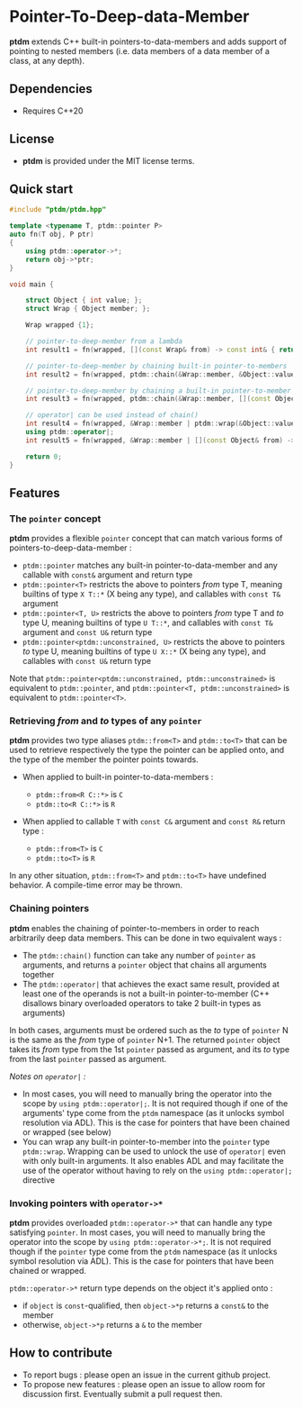 Pointer-To-Deep-data-Member
===========================
**ptdm** extends C++ built-in pointers-to-data-members and adds support of pointing to nested members (i.e. data members of a data member of a class, at any depth).

Dependencies
------------
- Requires C++20

License
-------
- **ptdm** is provided under the MIT license terms.

Quick start
-----------
```c++
#include "ptdm/ptdm.hpp"

template <typename T, ptdm::pointer P>
auto fn(T obj, P ptr)
{
    using ptdm::operator->*;
    return obj->*ptr;
}

void main {

    struct Object { int value; };
    struct Wrap { Object member; };

    Wrap wrapped {1};

    // pointer-to-deep-member from a lambda
    int result1 = fn(wrapped, [](const Wrap& from) -> const int& { return from.member.value; });

    // pointer-to-deep-member by chaining built-in pointer-to-members
    int result2 = fn(wrapped, ptdm::chain(&Wrap::member, &Object::value));

    // pointer-to-deep-member by chaining a built-in pointer-to-member and a lambda
    int result3 = fn(wrapped, ptdm::chain(&Wrap::member, [](const Object& from) -> const int& { return from.value; }));

    // operator| can be used instead of chain()
    int result4 = fn(wrapped, &Wrap::member | ptdm::wrap(&Object::value)); // wrap() stands to prevent operands from being both built-in types, which is disallowed for binary overloaded operators. It also enables ADL
    using ptdm::operator|;
    int result5 = fn(wrapped, &Wrap::member | [](const Object& from) -> const int& { return from.value; });

    return 0;
}
```

Features
--------

### The `pointer` concept
**ptdm** provides a flexible `pointer` concept that can match various forms of pointers-to-deep-data-member :
* `ptdm::pointer` matches any built-in pointer-to-data-member and any callable with `const&` argument and return type
* `ptdm::pointer<T>` restricts the above to pointers *from* type T, meaning builtins of type `X T::*` (X being any type), and callables with `const T&` argument
* `ptdm::pointer<T, U>` restricts the above to pointers *from* type T and *to* type U, meaning builtins of type `U T::*`, and callables with `const T&` argument and `const U&` return type
* `ptdm::pointer<ptdm::unconstrained, U>` restricts the above to pointers *to* type U, meaning builtins of type `U X::*` (X being any type), and callables with `const U&` return type

Note that `ptdm::pointer<ptdm::unconstrained, ptdm::unconstrained>` is equivalent to `ptdm::pointer`, and `ptdm::pointer<T, ptdm::unconstrained>` is equivalent to `ptdm::pointer<T>`.

### Retrieving *from* and *to* types of any `pointer`
**ptdm** provides two type aliases `ptdm::from<T>` and `ptdm::to<T>` that can be used to retrieve respectively the type the pointer can be applied onto, and the type of the member the pointer points towards.

* When applied to built-in pointer-to-data-members :
  * `ptdm::from<R C::*>` is `C`
  * `ptdm::to<R C::*>` is `R`

* When applied to callable `T` with `const C&` argument and `const R&` return type :
  * `ptdm::from<T>` is `C`
  * `ptdm::to<T>` is `R`

In any other situation, `ptdm::from<T>` and `ptdm::to<T>` have undefined behavior. A compile-time error may be thrown.

### Chaining pointers
**ptdm** enables the chaining of pointer-to-members in order to reach arbitrarily deep data members. This can be done in two equivalent ways :
* The `ptdm::chain()` function can take any number of `pointer` as arguments, and returns a `pointer` object that chains all arguments together
* The `ptdm::operator|` that achieves the exact same result, provided at least one of the operands is not a built-in pointer-to-member (C++ disallows binary overloaded operators to take 2 built-in types as arguments)

In both cases, arguments must be ordered such as the *to* type of `pointer` N is the same as the *from* type of `pointer` N+1.
The returned `pointer` object takes its *from* type from the 1st `pointer` passed as argument, and its *to* type from the last `pointer` passed as argument.

*Notes on `operator|` :*
* In most cases, you will need to manually bring the operator into the scope by `using ptdm::operator|;`. It is not required though if one of the arguments' type come from the `ptdm` namespace (as it unlocks symbol resolution via ADL). This is the case for pointers that have been chained or wrapped (see below)
* You can wrap any built-in pointer-to-member into the `pointer` type `ptdm::wrap`. Wrapping can be used to unlock the use of `operator|` even with only built-in arguments. It also enables ADL and may facilitate the use of the operator without having to rely on the `using ptdm::operator|;` directive

### Invoking pointers with `operator->*`
**ptdm** provides overloaded `ptdm::operator->*` that can handle any type satisfying `pointer`.
In most cases, you will need to manually bring the operator into the scope by `using ptdm::operator->*;`. It is not required though if the `pointer` type come from the `ptdm` namespace (as it unlocks symbol resolution via ADL). This is the case for pointers that have been chained or wrapped.

`ptdm::operator->*` return type depends on the object it's applied onto :
* if `object` is `const`-qualified, then `object->*p` returns a `const&` to the member
* otherwise, `object->*p` returns a `&` to the member

How to contribute
-----------------
- To report bugs : please open an issue in the current github project.
- To propose new features : please open an issue to allow room for discussion first. Eventually submit a pull request then.
